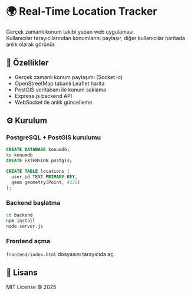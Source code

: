 # 🌍 Real-Time Location Tracker

Gerçek zamanlı konum takibi yapan web uygulaması.  
Kullanıcılar tarayıcılarından konumlarını paylaşır, diğer kullanıcılar haritada anlık olarak görünür.

## 🚀 Özellikler
- Gerçek zamanlı konum paylaşımı (Socket.io)
- OpenStreetMap tabanlı Leaflet harita
- PostGIS veritabanı ile konum saklama
- Express.js backend API
- WebSocket ile anlık güncelleme

## ⚙️ Kurulum

### PostgreSQL + PostGIS kurulumu
```sql
CREATE DATABASE konumdb;
\c konumdb
CREATE EXTENSION postgis;

CREATE TABLE locations (
  user_id TEXT PRIMARY KEY,
  geom geometry(Point, 4326)
);
```

### Backend başlatma
```bash
cd backend
npm install
node server.js
```

### Frontend açma
`frontend/index.html` dosyasını tarayıcıda aç.  

## 📜 Lisans
MIT License © 2025

